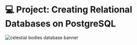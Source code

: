 # 💻 Project: Creating Relational Databases on PostgreSQL 

![celestial bodies database banner](https://github.com/z-bj/galaxy_DB/blob/master/galaxy_db.png)

